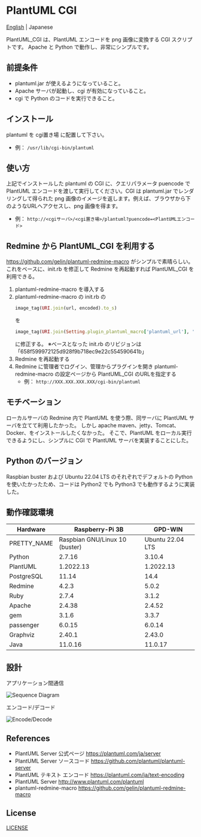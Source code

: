 # PlantUML CGI

[English](/README.md) | Japanese

PlantUML_CGI は、PlantUML エンコードを png 画像に変換する CGI スクリプトです。
Apache と Python で動作し、非常にシンプルです。

## 前提条件

- plantuml.jar が使えるようになっていること。
- Apache サーバが起動し、cgi が有効になっていること。
- cgi で Python のコードを実行できること。

## インストール

plantuml を cgi置き場 に配置して下さい。
- 例： `/usr/lib/cgi-bin/plantuml`

## 使い方

上記でインストールした plantuml の CGI に、クエリパラメータ puencode で PlantUML エンコードを渡して実行してください。CGI は plantuml.jar でレンダリングして得られた png 画像のイメージを返します。例えば、ブラウザから下のようなURLへアクセスし、png 画像を得ます。
- 例： `http://<cgiサーバ>/<cgi置き場>/plantuml?puencode=<PlantUMLエンコード>`

## Redmine から PlantUML_CGI を利用する

https://github.com/gelin/plantuml-redmine-macro がシンプルで素晴らしい。
これをベースに、init.rb を修正して Redmine を再起動すれば PlantUML_CGI を利用できる。

1. plantuml-redmine-macro を導入する
2. plantuml-redmine-macro の init.rb の 
   ```ruby
   image_tag(URI.join(url, encoded).to_s)
   ```
   を
   ```ruby
   image_tag(URI.join(Setting.plugin_plantuml_macro['plantuml_url'], '?puencode=' + encoded).to_s)
   ```
   に修正する。
   ※ベースとなった init.rb のリビジョンは「658f599972125d928f9b718ec9e22c554590641b」
3. Redmine を再起動する
4. Redmine に管理者でログイン、管理からプラグインを開き plantuml-redmine-macro の設定ページから PlantUML_CGI のURLを指定する
   - 例： `http://XXX.XXX.XXX.XXX/cgi-bin/plantuml`

## モチベーション

ローカルサーバの Redmine 内で PlantUML を使う際、同サーバに PlantUML サーバを立てて利用したかった。
しかし apache maven、jetty、Tomcat、Docker、をインストールしたくなかった。
そこで、PlantUML をローカル実行できるようにし、シンプルに CGI で PlantUML サーバを実装することにした。

## Python のバージョン

Raspbian buster および Ubuntu 22.04 LTS のそれぞれでデフォルトの Python を使いたかったため、コードは Python2 でも Python3 でも動作するように実装した。

## 動作確認環境

| Hardware    | Raspberry-Pi 3B                | GPD-WIN          |
| ---         | ---                            | ---              |
| PRETTY_NAME | Raspbian GNU/Linux 10 (buster) | Ubuntu 22.04 LTS |
| Python      | 2.7.16                         | 3.10.4           |
| PlantUML    | 1.2022.13                      | 1.2022.13        |
| PostgreSQL  | 11.14                          | 14.4             |
| Redmine     | 4.2.3                          | 5.0.2            |
| Ruby        | 2.7.4                          | 3.1.2            |
| Apache      | 2.4.38                         | 2.4.52           |
| gem         | 3.1.6                          | 3.3.7            |
| passenger   | 6.0.15                         | 6.0.14           |
| Graphviz    | 2.40.1                         | 2.43.0           |
| Java        | 11.0.16                        | 11.0.17          |

## 設計

アプリケーション間通信

![Sequence Diagram](http://www.plantuml.com/plantuml/png/TP513W8X34NtFGKNq0EuS6VYGXCNUW0oL8DXW3ZLyujDR22PlmF-U_r9ELxF9xVPkvfyblUStCvTViTRUpxagGGcFqdyU65ZoE1H3AnydmhFzHuJjxHKpZRB0aJh9BjtFOk4MFw0ZHjI6jbEtZxz2xaQqa2krDRyeC30HRNOKnJk89M5pK9Bqn-41VG5 "PlantUML_CGI")

エンコード/デコード

![Encode/Decode](http://www.plantuml.com/plantuml/png/VL0z3u8m4DtxAnec66GY30uEHZTDN9n9eHT3KjgcFHP_lGUAoALnQdhtFkuzhmBsNU-LHPdT33ttwqLsJaCcqhkdwLksEwe8TIN1_kCjM_48RlGoEt_-p5Nk3jnCxkUtxDpW0yIO5u8ZYCIk858x3ygshjupud7GncnbHWmb1cMZKGWv2JJe6Z_Xni4K0gp-nZW1Z_6ZpUsuyY8voPDByZuMTPDBp-RfFbYlIuaQrXgd82y0 "PlantUML Encode/Decode")

## References

- PlantUML Server 公式ページ
  https://plantuml.com/ja/server
- PlantUML Server ソースコード
  https://github.com/plantuml/plantuml-server
- PlantUML テキスト エンコード
  https://plantuml.com/ja/text-encoding
- PlantUML Server
  http://www.plantuml.com/plantuml
- plantuml-redmine-macro
  https://github.com/gelin/plantuml-redmine-macro

## License

[LICENSE](/LICENSE)
